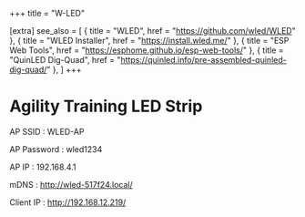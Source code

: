 +++
title = "W-LED"

[extra]
see_also = [
    { title = "WLED", href = "https://github.com/wled/WLED" },
    { title = "WLED Installer", href = "https://install.wled.me/" },
    { title = "ESP Web Tools", href = "https://esphome.github.io/esp-web-tools/" },
    { title = "QuinLED Dig-Quad", href = "https://quinled.info/pre-assembled-quinled-dig-quad/" },
]
+++

# Agility Training LED Strip

AP SSID
: WLED-AP

AP Password
: wled1234

AP IP
: 192.168.4.1

mDNS
: http://wled-517f24.local/

Client IP
: http://192.168.12.219/ 
